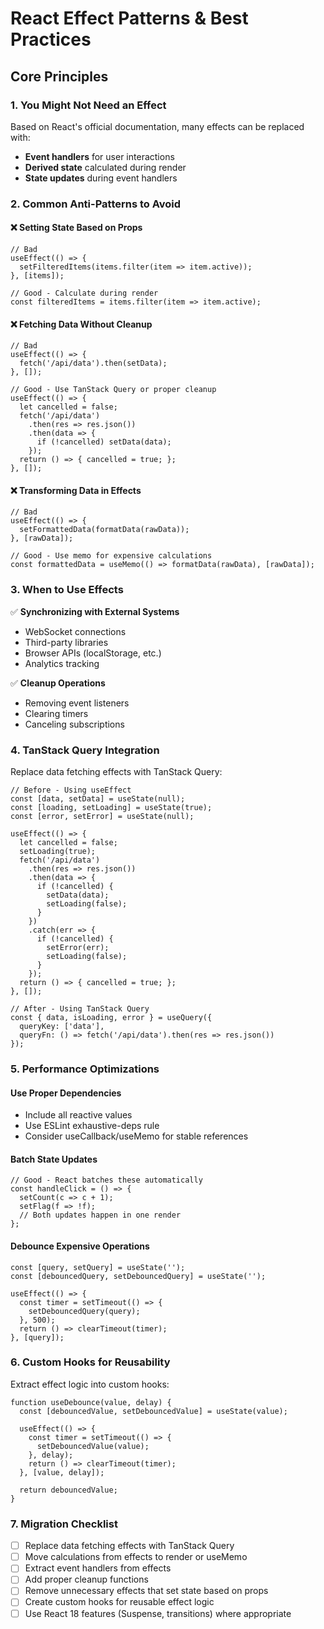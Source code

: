 # React Effect Patterns & Best Practices

## Core Principles

### 1. You Might Not Need an Effect
Based on React's official documentation, many effects can be replaced with:
- **Event handlers** for user interactions
- **Derived state** calculated during render
- **State updates** during event handlers

### 2. Common Anti-Patterns to Avoid

#### ❌ Setting State Based on Props
```tsx
// Bad
useEffect(() => {
  setFilteredItems(items.filter(item => item.active));
}, [items]);

// Good - Calculate during render
const filteredItems = items.filter(item => item.active);
```

#### ❌ Fetching Data Without Cleanup
```tsx
// Bad
useEffect(() => {
  fetch('/api/data').then(setData);
}, []);

// Good - Use TanStack Query or proper cleanup
useEffect(() => {
  let cancelled = false;
  fetch('/api/data')
    .then(res => res.json())
    .then(data => {
      if (!cancelled) setData(data);
    });
  return () => { cancelled = true; };
}, []);
```

#### ❌ Transforming Data in Effects
```tsx
// Bad
useEffect(() => {
  setFormattedData(formatData(rawData));
}, [rawData]);

// Good - Use memo for expensive calculations
const formattedData = useMemo(() => formatData(rawData), [rawData]);
```

### 3. When to Use Effects

✅ **Synchronizing with External Systems**
- WebSocket connections
- Third-party libraries
- Browser APIs (localStorage, etc.)
- Analytics tracking

✅ **Cleanup Operations**
- Removing event listeners
- Clearing timers
- Canceling subscriptions

### 4. TanStack Query Integration

Replace data fetching effects with TanStack Query:

```tsx
// Before - Using useEffect
const [data, setData] = useState(null);
const [loading, setLoading] = useState(true);
const [error, setError] = useState(null);

useEffect(() => {
  let cancelled = false;
  setLoading(true);
  fetch('/api/data')
    .then(res => res.json())
    .then(data => {
      if (!cancelled) {
        setData(data);
        setLoading(false);
      }
    })
    .catch(err => {
      if (!cancelled) {
        setError(err);
        setLoading(false);
      }
    });
  return () => { cancelled = true; };
}, []);

// After - Using TanStack Query
const { data, isLoading, error } = useQuery({
  queryKey: ['data'],
  queryFn: () => fetch('/api/data').then(res => res.json())
});
```

### 5. Performance Optimizations

#### Use Proper Dependencies
- Include all reactive values
- Use ESLint exhaustive-deps rule
- Consider useCallback/useMemo for stable references

#### Batch State Updates
```tsx
// Good - React batches these automatically
const handleClick = () => {
  setCount(c => c + 1);
  setFlag(f => !f);
  // Both updates happen in one render
};
```

#### Debounce Expensive Operations
```tsx
const [query, setQuery] = useState('');
const [debouncedQuery, setDebouncedQuery] = useState('');

useEffect(() => {
  const timer = setTimeout(() => {
    setDebouncedQuery(query);
  }, 500);
  return () => clearTimeout(timer);
}, [query]);
```

### 6. Custom Hooks for Reusability

Extract effect logic into custom hooks:
```tsx
function useDebounce(value, delay) {
  const [debouncedValue, setDebouncedValue] = useState(value);
  
  useEffect(() => {
    const timer = setTimeout(() => {
      setDebouncedValue(value);
    }, delay);
    return () => clearTimeout(timer);
  }, [value, delay]);
  
  return debouncedValue;
}
```

### 7. Migration Checklist

- [ ] Replace data fetching effects with TanStack Query
- [ ] Move calculations from effects to render or useMemo
- [ ] Extract event handlers from effects
- [ ] Add proper cleanup functions
- [ ] Remove unnecessary effects that set state based on props
- [ ] Create custom hooks for reusable effect logic
- [ ] Use React 18 features (Suspense, transitions) where appropriate